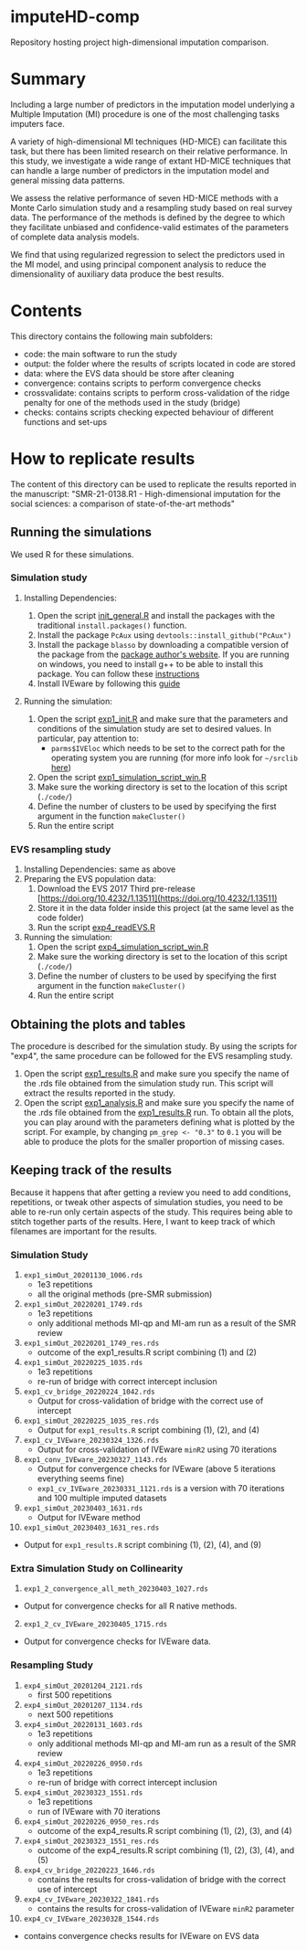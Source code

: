 # imputeHD-comp
Repository hosting project high-dimensional imputation comparison.

# Summary
Including a large number of predictors in the imputation model underlying a 
Multiple Imputation (MI) procedure is one of the most challenging tasks 
imputers face.

A variety of high-dimensional MI techniques (HD-MICE) can facilitate this task,
but there has been limited research on their relative performance.
In this study, we investigate a wide range of extant HD-MICE techniques that 
can handle a large number of predictors in the imputation model and general 
missing data patterns.

We assess the relative performance of seven HD-MICE methods with a Monte Carlo
simulation study and a resampling study based on real survey data.
The performance of the methods is defined by the degree to which they facilitate 
unbiased and confidence-valid estimates of the parameters of complete data 
analysis models.

We find that using regularized regression to select the predictors used in the
MI model, and using principal component analysis to reduce the dimensionality 
of auxiliary data produce the best results.

# Contents
This directory contains the following main subfolders:
- code: the main software to run the study
- output: the folder where the results of scripts located in code are stored
- data: where the EVS data should be store after cleaning
- convergence: contains scripts to perform convergence checks
- crossvalidate: contains scripts to perform cross-validation of the ridge penalty for
  one of the methods used in the study (bridge)
- checks: contains scripts checking expected behaviour of different functions
   and set-ups

# How to replicate results

The content of this directory can be used to replicate the results reported in the manuscript: "SMR-21-0138.R1 - High-dimensional imputation for the social sciences: a comparison of state-of-the-art methods"

## Running the simulations

We used R for these simulations.

### Simulation study
1. Installing Dependencies:
   1. Open the script [init_general.R](./code/init_general.R) and install the
      packages with the traditional `install.packages()` function.
   2. Install the package `PcAux` using `devtools::install_github("PcAux")`
   3. Install the package `blasso` by downloading a compatible version of the package from the [package author's website](https://www.asc.ohio-state.edu/hans.11/software/blasso/). If you are running on windows, you need to install g++ to be able to install this package. You can follow these [instructions](https://www3.cs.stonybrook.edu/~alee/g++/g++.html)
   4. Install IVEware by following this [guide](https://www.src.isr.umich.edu/software/iveware/iveware-documentation/installation-guide/)

2. Running the simulation:
   1. Open the script [exp1_init.R](./code/exp1_init.R) and make sure that the parameters and conditions of the simulation study are set to desired values. In particular, pay attention to:
      - `parms$IVEloc` which needs to be set to the correct path for the operating system you are running (for more info look for `~/srclib` [here](https://www.src.isr.umich.edu/software/iveware/iveware-documentation/installation-guide/))
   2. Open the script [exp1_simulation_script_win.R](./code/exp1_simulation_script_win.R)
   3. Make sure the working directory is set to the location of this script (`./code/`)
   4. Define the number of clusters to be used by specifying the first argument in the
      function `makeCluster()`
   5. Run the entire script

### EVS resampling study
1. Installing Dependencies: same as above
2. Preparing the EVS population data: 
   1. Download the EVS 2017 Third pre-release [https://doi.org/10.4232/1.13511](https://doi.org/10.4232/1.13511)
   2. Store it in the data folder inside this project (at the same level as the code 
      folder)
   3. Run the script [exp4_readEVS.R](./code/exp4_readEVS.R) 
3. Running the simulation:
   1. Open the script [exp4_simulation_script_win.R](./code/exp4_simulation_script_win.R)
   2. Make sure the working directory is set to the location of this script (`./code/`)
   3. Define the number of clusters to be used by specifying the first argument in the function 
      `makeCluster()`
   4. Run the entire script

## Obtaining the plots and tables
The procedure is described for the simulation study. 
By using the scripts for "exp4", the same procedure can be followed for the EVS 
resampling study.
1. Open the script [exp1_results.R](./code/exp1_results.R) and make sure you specify 
   the name of the .rds file obtained from the simulation study run.
   This script will extract the results reported in the study.
2. Open the script [exp1_analysis.R](./code/exp1_analysis.R) and make sure you specify 
   the name of the .rds file obtained from the [exp1_results.R](./code/exp1_results.R)
   run.
   To obtain all the plots, you can play around with the parameters defining what 
   is plotted by the script. For example, by changing `pm_grep <- "0.3"` to `0.1`
   you will be able to produce the plots for the smaller proportion of missing 
   cases.

## Keeping track of the results

Because it happens that after getting a review you need to add conditions, repetitions, or tweak other aspects of simulation studies, you need to be able to re-run only certain aspects of the study.
This requires being able to stitch together parts of the results.
Here, I want to keep track of which filenames are important for the results.

### Simulation Study

1. `exp1_simOut_20201130_1006.rds`
   - 1e3 repetitions
   - all the original methods (pre-SMR submission)
2. `exp1_simOut_20220201_1749.rds`
   - 1e3 repetitions
   - only additional methods MI-qp and MI-am run as a result of the SMR review
3. `exp1_simOut_20220201_1749_res.rds`
   - outcome of the exp1_results.R script combining (1) and (2)
4. `exp1_simOut_20220225_1035.rds`
   - 1e3 repetitions
   - re-run of bridge with correct intercept inclusion
5. `exp1_cv_bridge_20220224_1042.rds` 
   - Output for cross-validation of bridge with the correct use of intercept
6. `exp1_simOut_20220225_1035_res.rds`
   - Output for `exp1_results.R` script combining (1), (2), and (4)
7. `exp1_cv_IVEware_20230324_1326.rds`
   - Output for cross-validation of IVEware `minR2` using 70 iterations
8. `exp1_conv_IVEware_20230327_1143.rds`
   - Output for convergence checks for IVEware (above 5 iterations everything seems fine)
   - `exp1_cv_IVEware_20230331_1121.rds` is a version with 70 iterations and 100 multiple imputed datasets
9. `exp1_simOut_20230403_1631.rds`
   - Output for IVEware method
10. `exp1_simOut_20230403_1631_res.rds`
   - Output for `exp1_results.R` script combining (1), (2), (4), and (9)

### Extra Simulation Study on Collinearity

1. `exp1_2_convergence_all_meth_20230403_1027.rds`
- Output for convergence checks for all R native methods.
2. `exp1_2_cv_IVEware_20230405_1715.rds`
- Output for convergence checks for IVEware data.


### Resampling Study
1. `exp4_simOut_20201204_2121.rds`
   - first 500 repetitions
2. `exp4_simOut_20201207_1134.rds`
   - next 500 repetitions
3. `exp4_simOut_20220131_1603.rds`
   - 1e3 repetitions
   - only additional methods MI-qp and MI-am run as a result of the SMR review
4. `exp4_simOut_20220226_0950.rds`
   - 1e3 repetitions
   - re-run of bridge with correct intercept inclusion
5. `exp4_simOut_20230323_1551.rds`
   - 1e3 repetitions
   - run of IVEware with 70 iterations
6. `exp4_simOut_20220226_0950_res.rds`
   - outcome of the exp4_results.R script combining (1), (2), (3), and (4)
7. `exp4_simOut_20230323_1551_res.rds`
   - outcome of the exp4_results.R script combining (1), (2), (3), (4), and (5)
8. `exp4_cv_bridge_20220223_1646.rds`
   - contains the results for cross-validation of bridge with the correct use of intercept
9. `exp4_cv_IVEware_20230322_1841.rds`
   - contains the results for cross-validation of IVEware `minR2` parameter
10. `exp4_cv_IVEware_20230328_1544.rds`
   - contains convergence checks results for IVEware on EVS data